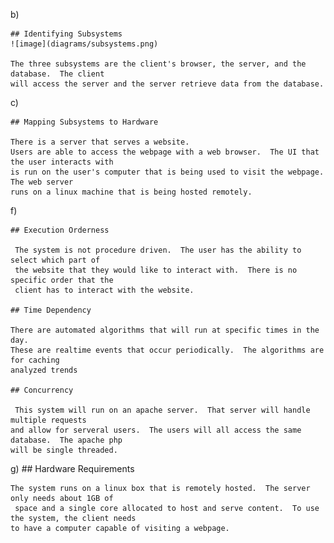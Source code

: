 
b) 

    ## Identifying Subsystems 
    ![image](diagrams/subsystems.png)

    The three subsystems are the client's browser, the server, and the database.  The client 
    will access the server and the server retrieve data from the database. 

c) 

    ## Mapping Subsystems to Hardware

    There is a server that serves a website.  
    Users are able to access the webpage with a web browser.  The UI that the user interacts with
    is run on the user's computer that is being used to visit the webpage.  The web server 
    runs on a linux machine that is being hosted remotely.  


f)

    ## Execution Orderness

     The system is not procedure driven.  The user has the ability to select which part of
     the website that they would like to interact with.  There is no specific order that the 
     client has to interact with the website.  

    ## Time Dependency

    There are automated algorithms that will run at specific times in the day.  
    These are realtime events that occur periodically.  The algorithms are for caching 
    analyzed trends 

    ## Concurrency 

     This system will run on an apache server.  That server will handle multiple requests 
    and allow for serveral users.  The users will all access the same database.  The apache php 
    will be single threaded. 

g)
    ## Hardware Requirements

    The system runs on a linux box that is remotely hosted.  The server only needs about 1GB of
     space and a single core allocated to host and serve content.  To use the system, the client needs
    to have a computer capable of visiting a webpage.  
    



